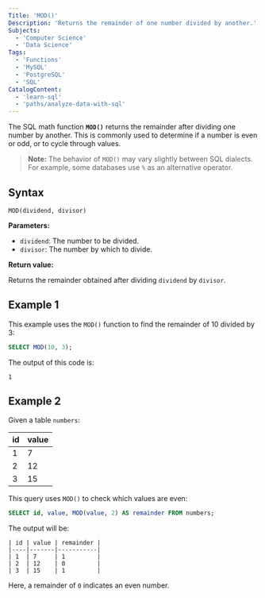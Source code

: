 ```yaml
---
Title: 'MOD()'
Description: 'Returns the remainder of one number divided by another.'
Subjects:
  - 'Computer Science'
  - 'Data Science'
Tags:
  - 'Functions'
  - 'MySQL'
  - 'PostgreSQL'
  - 'SQL'
CatalogContent:
  - 'learn-sql'
  - 'paths/analyze-data-with-sql'
---
```


The SQL math function **`MOD()`** returns the remainder after dividing one number by another. This is commonly used to determine if a number is even or odd, or to cycle through values.

> **Note:** The behavior of `MOD()` may vary slightly between SQL dialects. For example, some databases use `%` as an alternative operator.

## Syntax

```pseudo
MOD(dividend, divisor)
```

**Parameters:**

- `dividend`: The number to be divided.
- `divisor`: The number by which to divide.

**Return value:**

Returns the remainder obtained after dividing `dividend` by `divisor`.

## Example 1

This example uses the `MOD()` function to find the remainder of 10 divided by 3:

```sql
SELECT MOD(10, 3);
```

The output of this code is:

```shell
1
```

## Example 2

Given a table `numbers`:

| id  | value |
| --- | ----- |
| 1   | 7     |
| 2   | 12    |
| 3   | 15    |

This query uses `MOD()` to check which values are even:

```sql
SELECT id, value, MOD(value, 2) AS remainder FROM numbers;
```

The output will be:

```shell
| id | value | remainder |
|----|-------|-----------|
| 1  | 7     | 1         |
| 2  | 12    | 0         |
| 3  | 15    | 1         |
```

Here, a remainder of `0` indicates an even number.
